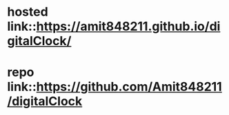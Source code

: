 # hosted link::https://amit848211.github.io/digitalClock/
# repo link::https://github.com/Amit848211/digitalClock
